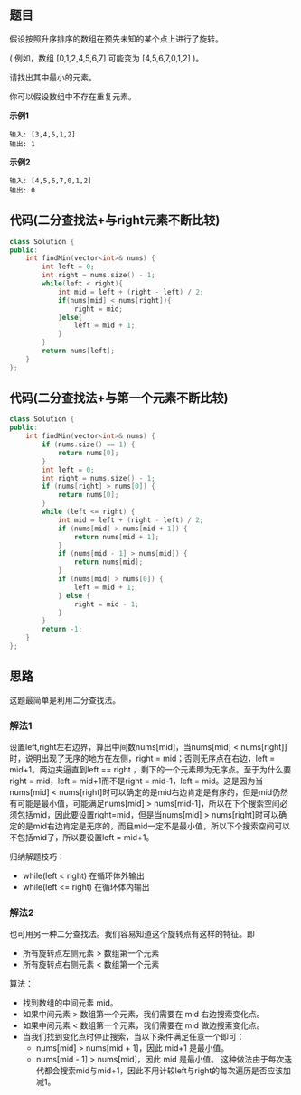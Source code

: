 ## 题目
假设按照升序排序的数组在预先未知的某个点上进行了旋转。

( 例如，数组 [0,1,2,4,5,6,7] 可能变为 [4,5,6,7,0,1,2] )。

请找出其中最小的元素。

你可以假设数组中不存在重复元素。

**示例1**
```
输入: [3,4,5,1,2]
输出: 1
```

**示例2**
```
输入: [4,5,6,7,0,1,2]
输出: 0
```

## 代码(二分查找法+与right元素不断比较)
```C++
class Solution {
public:
    int findMin(vector<int>& nums) {
        int left = 0;
        int right = nums.size() - 1;
        while(left < right){
            int mid = left + (right - left) / 2;
            if(nums[mid] < nums[right]){
                right = mid;
            }else{
                left = mid + 1;
            }
        }
        return nums[left];
    }
};
```

## 代码(二分查找法+与第一个元素不断比较)
```C++
class Solution {
public:
    int findMin(vector<int>& nums) {
        if (nums.size() == 1) {
            return nums[0];
        }
        int left = 0;
        int right = nums.size() - 1;
        if (nums[right] > nums[0]) {
            return nums[0];
        }
        while (left <= right) {
            int mid = left + (right - left) / 2;
            if (nums[mid] > nums[mid + 1]) {
                return nums[mid + 1];
            }
            if (nums[mid - 1] > nums[mid]) {
                return nums[mid];
            }
            if (nums[mid] > nums[0]) {
                left = mid + 1;
            } else {
                right = mid - 1;
            }
        }
        return -1;
    }
};
```

## 思路

这题最简单是利用二分查找法。

### 解法1
设置left,right左右边界，算出中间数nums[mid]，当nums[mid] < nums[right]]时，说明出现了无序的地方在左侧，right = mid；否则无序点在右边，left = mid+1。两边夹逼直到left == right ，剩下的一个元素即为无序点。至于为什么要right = mid，left = mid+1而不是right = mid-1，left = mid。这是因为当nums[mid] < nums[right]时可以确定的是mid右边肯定是有序的，但是mid仍然有可能是最小值，可能满足nums[mid] > nums[mid-1]，所以在下个搜索空间必须包括mid，因此要设置right=mid，但是当nums[mid] > nums[right]时可以确定的是mid右边肯定是无序的，而且mid一定不是最小值，所以下个搜索空间可以不包括mid了，所以要设置left = mid+1。

归纳解题技巧：
* while(left < right) 在循环体外输出
* while(left <= right) 在循环体内输出

### 解法2

也可用另一种二分查找法。我们容易知道这个旋转点有这样的特征。即
* 所有旋转点左侧元素 > 数组第一个元素
* 所有旋转点右侧元素 < 数组第一个元素

算法：
* 找到数组的中间元素 mid。
* 如果中间元素 > 数组第一个元素，我们需要在 mid 右边搜索变化点。
* 如果中间元素 < 数组第一个元素，我们需要在 mid 做边搜索变化点。
* 当我们找到变化点时停止搜索，当以下条件满足任意一个即可：
    * nums[mid] > nums[mid + 1]，因此 mid+1 是最小值。
    * nums[mid - 1] > nums[mid]，因此 mid 是最小值。
这种做法由于每次迭代都会搜索mid与mid+1，因此不用计较left与right的每次遍历是否应该加减1。


